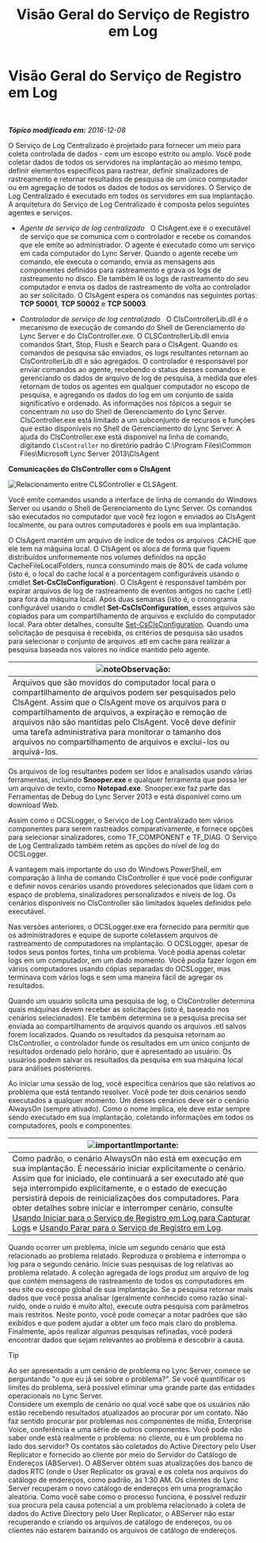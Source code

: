 ﻿---
title: Visão Geral do Serviço de Registro em Log
TOCTitle: Visão Geral do Serviço de Registro em Log
ms:assetid: 975718a0-f3e3-404d-9453-6224e73bfdd0
ms:mtpsurl: https://technet.microsoft.com/pt-br/library/JJ688145(v=OCS.15)
ms:contentKeyID: 49886324
ms.date: 12/10/2016
mtps_version: v=OCS.15
ms.translationtype: HT
---

# Visão Geral do Serviço de Registro em Log

 

_**Tópico modificado em:** 2016-12-08_

O Serviço de Log Centralizado é projetado para fornecer um meio para coleta controlada de dados - com um escopo estrito ou amplo. Você pode coletar dados de todos os servidores na implantação ao mesmo tempo, definir elementos específicos para rastrear, definir sinalizadores de rastreamento e retornar resultados de pesquisa de um único computador ou em agregação de todos os dados de todos os servidores. O Serviço de Log Centralizado é executado em todos os servidores em sua implantação. A arquitetura do Serviço de Log Centralizado é composta pelos seguintes agentes e serviços.

  - *Agente de serviço de log centralizado*   O ClsAgent.exe é o executável de serviço que se comunica com o controlador e recebe os comandos que ele emite ao administrador. O agente é executado como um serviço em cada computador do Lync Server. Quando o agente recebe um comando, ele executa o comando, envia as mensagens aos componentes definidos para rastreamento e grava os logs de rastreamento no disco. Ele também lê os logs de rastreamento do seu computador e envia os dados de rastreamento de volta ao controlador ao ser solicitado. O ClsAgent espera os comandos nas seguintes portas: **TCP 50001**, **TCP 50002** e **TCP 50003**.

  - *Controlador de serviço de log centralizado*   O ClsControllerLib.dll é o mecanismo de execução de comando do Shell de Gerenciamento do Lync Server e do ClsController.exe. O CLSControllerLib.dll envia comandos Start, Stop, Flush e Search para o ClsAgent. Quando os comandos de pesquisa são enviados, os logs resultantes retornam ao ClsControllerLib.dll e são agregados. O controlador é responsável por enviar comandos ao agente, recebendo o status desses comandos e gerenciando os dados de arquivo de log de pesquisa, à medida que eles retornam de todos os agentes em qualquer computador no escopo de pesquisa, e agregando os dados do log em um conjunto de saída significativo e ordenado. As informações nos tópicos a seguir se concentram no uso do Shell de Gerenciamento do Lync Server. ClsController.exe está limitado a um subconjunto de recursos e funções que estão disponíveis no Shell de Gerenciamento do Lync Server. A ajuda do ClsController.exe está disponível na linha de comando, digitando `ClsController` no diretório padrão C:\\Program Files\\Common Files\\Microsoft Lync Server 2013\\ClsAgent

**Comunicações do ClsController com o ClsAgent**

![Relacionamento entre CLSController e CLSAgent.](images/JJ688145.68c90811-5cf9-4a84-95b7-ea9ffc61eac4(OCS.15).jpg "Relacionamento entre CLSController e CLSAgent.")

Você emite comandos usando a interface de linha de comando do Windows Server ou usando o Shell de Gerenciamento do Lync Server. Os comandos são executados no computador que você fez logon e enviados ao ClsAgent localmente, ou para outros computadores e pools em sua implantação.

O ClsAgent mantém um arquivo de índice de todos os arquivos .CACHE que ele tem na máquina local. O ClsAgent os aloca de forma que fiquem distribuídos uniformemente nos volumes definidos na opção CacheFileLocalFolders, nunca consumindo mais de 80% de cada volume (isto é, o local do cache local e a porcentagem configuráveis usando o cmdlet **Set-CsClsConfiguration**). O ClsAgent é responsável também por expirar arquivos de log de rastreamento de eventos antigos no cache (.etl) para fora da máquina local. Após duas semanas (isto é, o cronograma configurável usando o cmdlet **Set-CsClsConfiguration**, esses arquivos são copiados para um compartilhamento de arquivos e excluído do computador local. Para obter detalhes, consulte [Set-CsClsConfiguration](https://docs.microsoft.com/en-us/powershell/module/skype/Set-CsClsConfiguration). Quando uma solicitação de pesquisa é recebida, os critérios de pesquisa são usados para selecionar o conjunto de arquivos .etl em cache para realizar a pesquisa baseada nos valores no índice mantido pelo agente.

<table>
<thead>
<tr class="header">
<th><img src="images/Gg425756.note(OCS.15).gif" title="note" alt="note" />Observação:</th>
</tr>
</thead>
<tbody>
<tr class="odd">
<td>Arquivos que são movidos do computador local para o compartilhamento de arquivos podem ser pesquisados pelo ClsAgent. Assim que o ClsAgent move os arquivos para o compartilhamento de arquivos, a expiração e remoção de arquivos não são mantidas pelo ClsAgent. Você deve definir uma tarefa administrativa para monitorar o tamanho dos arquivos no compartilhamento de arquivos e excluí-los ou arquivá-los.</td>
</tr>
</tbody>
</table>


Os arquivos de log resultantes podem ser lidos e analisados usando várias ferramentas, incluindo **Snooper.exe** e qualquer ferramenta que possa ler um arquivo de texto, como **Notepad.exe**. Snooper.exe faz parte das Ferramentas de Debug do Lync Server 2013 e está disponível como um download Web.

Assim como o OCSLogger, o Serviço de Log Centralizado tem vários componentes para serem rastreados comparativamente, e fornece opções para selecionar sinalizadores, como TF\_COMPONENT e TF\_DIAG. O Serviço de Log Centralizado também retém as opções do nível de log do OCSLogger.

A vantagem mais importante do uso do Windows PowerShell, em comparação à linha de comando ClsController é que você pode configurar e definir novos cenários usando provedores selecionados que lidam com o espaço de problema, sinalizadores personalizados e níveis de log. Os cenários disponíveis no ClsController são limitados àqueles definidos pelo executável.

Nas versões anteriores, o OCSLogger.exe era fornecido para permitir que os administradores e equipe de suporte coletassem arquivos de rastreamento de computadores na implantação. O OCSLogger, apesar de todos seus pontos fortes, tinha um problema. Você podia apenas coletar logs em um computador, em um dado momento. Você podia fazer logon em vários computadores usando cópias separadas do OCSLogger, mas terminava com vários logs e sem uma maneira fácil de agregar os resultados.

Quando um usuário solicita uma pesquisa de log, o ClsController determina quais máquinas devem receber as solicitações (isto é, baseado nos cenários selecionados). Ele também determina se a pesquisa precisa ser enviada ao compartilhamento de arquivos quando os arquivos .etl salvos forem localizados. Quando os resultados da pesquisa retornam ao ClsController, o controlador funde os resultados em um único conjunto de resultados ordenado pelo horário, que é apresentado ao usuário. Os usuários podem salvar os resultados da pesquisa em sua máquina local para análises posteriores.

Ao iniciar uma sessão de log, você especifica cenários que são relativos ao problema que está tentando resolver. Você pode ter dois cenários sendo executados a qualquer momento. Um desses cenários deve ser o cenário AlwaysOn (sempre ativado). Como o nome implica, ele deve estar sempre sendo executado em sua implantação, coletando informações em todos os computadores, pools e componentes.

<table>
<thead>
<tr class="header">
<th><img src="images/Gg425939.important(OCS.15).gif" title="important" alt="important" />Importante:</th>
</tr>
</thead>
<tbody>
<tr class="odd">
<td>Como padrão, o cenário AlwaysOn não está em execução em sua implantação. É necessário iniciar explicitamente o cenário. Assim que for iniciado, ele continuará a ser executado até que seja interrompido explicitamente, e o estado de execução persistirá depois de reinicializações dos computadores. Para obter detalhes sobre iniciar e interromper cenário, consulte <a href="lync-server-2013-using-start-for-the-centralized-logging-service-to-capture-logs.md">Usando Iniciar para o Serviço de Registro em Log para Capturar Logs</a> e <a href="lync-server-2013-using-stop-for-the-centralized-logging-service.md">Usando Parar para o Serviço de Registro em Log</a>.</td>
</tr>
</tbody>
</table>


Quando ocorrer um problema, inicie um segundo cenário que está relacionado ao problema relatado. Reproduza o problema e interrompa o log para o segundo cenário. Inicie suas pesquisas de log relativas ao problema relatado. A coleção agregada de logs produz um arquivo de log que contém mensagens de rastreamento de todos os computadores em seu site ou escopo global de sua implantação. Se a pesquisa retornar mais dados que você possa analisar (geralmente conhecido como razão sinal-ruído, onde o ruído é muito alto), execute outra pesquisa com parâmetros mais restritos. Neste ponto, você pode começar a notar padrões que são exibidos e que podem ajudar a obter um foco mais claro do problema. Finalmente, após realizar algumas pesquisas refinadas, você poderá encontrar dados que sejam relevantes ao problema e descobrir a causa.


> [!TIP]
> Ao ser apresentado a um cenário de problema no Lync Server, comece se perguntando "o que eu já sei sobre o problema?". Se você quantificar os limites do problema, será possível eliminar uma grande parte das entidades operacionais no Lync Server.<BR>Considere um exemplo de cenário no qual você sabe que os usuários não estão recebendo resultados atualizados ao procurar por um contato. Não faz sentido procurar por problemas nos componentes de mídia, Enterprise Voice, conferência e uma série de outros componentes. Você pode não saber onde está realmente o problema: no cliente, ou é um problema no lado dos servidor? Os contatos são coletados do Active Directory pelo User Replicator e fornecido ao cliente por meio do Servidor do Catálogo de Endereços (ABServer). O ABServer obtém suas atualizações dos banco de dados RTC (onde o User Replicator os grava) e os coleta nos arquivos do catálogo de endereços, como padrão, às 1:30 AM. Os clientes do Lync Server recuperam o novo catálogo de endereços em uma programação aleatória. Como você sabe como o processo funciona, é possível reduzir sua procura pela causa potencial a um problema relacionado à coleta de dados do Active Directory pelo User Replicator, o ABServer não estar recuperando e criando os arquivos de catálogo de endereços, ou os clientes não estarem baixando os arquivos de catálogo de endereços.


